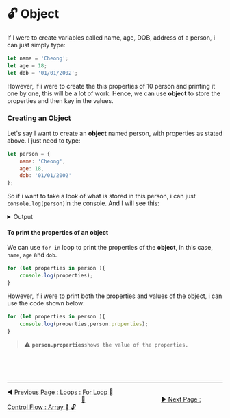 # :unlock:  Object

If I were to create variables called name, age, DOB, address of a person, i can just simply type:

```javascript
let name = 'Cheong';
let age = 18;
let dob = '01/01/2002';
```

However, if i were to create the this properties of 10 person and printing it one by one, this will be a lot of work. Hence, we can use **object** to store the properties and then key in the values.

### Creating an Object

Let's say I want to create an **object** named person, with properties as stated above. I just need to type:

```javascript
let person = {
    name: 'Cheong',
    age: 18,
    dob: '01/01/2002'
};
```

So if i want to take a look of what is stored in this person, i can just `console.log(person)`in the console. And I will see this:

<details><summary>Output</summary><br>

>   ![](../.gitbook/assets/gitbook_object.jpg)
<br><hr>

<details><summary>Upon Expanding</summary><br>   

>> ![](../.gitbook/assets/gitbook_object_expand.jpg)<br><hr></details>
</details>

#### To print the properties of an object

We can use `for in` loop to print the properties of the **object**, in this case, `name`, `age` and `dob`.

```javascript
for (let properties in person ){
    console.log(properties); 
}
```

However, if i were to print both the properties and values of the object, i can use the code shown below:

```javascript
for (let properties in person ){
    console.log(properties,person.properties);
}
```

>   :warning:   **`person.properties`**`shows the value of the properties.`

<br><br><br>
<hr>

[:arrow_backward: Previous Page : Loops : For Loop :key: ](loops/for-loop.md)  &nbsp;&nbsp;&nbsp;&nbsp;&nbsp;&nbsp;&nbsp;&nbsp;&nbsp;&nbsp;&nbsp;&nbsp;&nbsp;&nbsp;&nbsp;&nbsp;&nbsp;&nbsp;&nbsp;&nbsp;&nbsp;&nbsp;&nbsp;&nbsp;&nbsp;&nbsp;&nbsp;&nbsp;&nbsp;&nbsp;&nbsp;&nbsp;&nbsp;&nbsp;&nbsp;&nbsp;&nbsp;&nbsp;&nbsp;&nbsp;&nbsp;&nbsp;&nbsp;&nbsp;[:house_with_garden:](../../README.md)&nbsp;&nbsp;&nbsp;&nbsp;&nbsp;&nbsp;&nbsp;&nbsp;&nbsp;&nbsp;&nbsp;&nbsp;&nbsp;&nbsp;&nbsp;&nbsp;&nbsp;&nbsp;&nbsp;&nbsp;&nbsp;&nbsp;&nbsp;&nbsp;&nbsp;&nbsp;&nbsp;&nbsp;&nbsp;&nbsp;&nbsp;&nbsp;&nbsp;&nbsp;&nbsp;&nbsp;&nbsp;&nbsp;&nbsp;&nbsp;&nbsp;&nbsp;&nbsp;&nbsp;    [:arrow_forward: Next Page : Control Flow : Array :triangular_flag_on_post: :unlock: ](array.md)